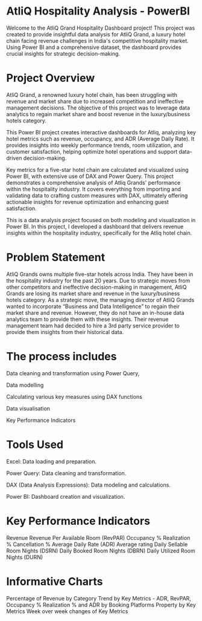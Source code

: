 # AtliQ Hospitality Analysis - PowerBI

Welcome to the AtliQ Grand Hospitality Dashboard project! This project was created to provide insightful data analysis for AtliQ Grand, a luxury hotel chain facing revenue challenges in India's competitive hospitality market. Using Power BI and a comprehensive dataset, the dashboard provides crucial insights for strategic decision-making.

# Project Overview
AtliQ Grand, a renowned luxury hotel chain, has been struggling with revenue and market share due to increased competition and ineffective management decisions. The objective of this project was to leverage data analytics to regain market share and boost revenue in the luxury/business hotels category.

This Power BI project creates interactive dashboards for Atliq, analyzing key hotel metrics such as revenue, occupancy, and ADR (Average Daily Rate). It provides insights into weekly performance trends, room utilization, and customer satisfaction, helping optimize hotel operations and support data-driven decision-making.

Key metrics for a five-star hotel chain are calculated and visualized using Power BI, with extensive use of DAX and Power Query. This project demonstrates a comprehensive analysis of Atliq Grands' performance within the hospitality industry. It covers everything from importing and validating data to crafting custom measures with DAX, ultimately offering actionable insights for revenue optimization and enhancing guest satisfaction.

This is a data analysis project focused on both modeling and visualization in Power BI. In this project, I developed a dashboard that delivers revenue insights within the hospitality industry, specifically for the Atliq hotel chain.

# Problem Statement
AtliQ Grands owns multiple five-star hotels across India. They have been in the hospitality industry for the past 20 years. Due to strategic moves from other competitors and ineffective decision-making in management, AtliQ Grands are losing its market share and revenue in the luxury/business hotels category. As a strategic move, the managing director of AtliQ Grands wanted to incorporate “Business and Data Intelligence” to regain their market share and revenue. However, they do not have an in-house data analytics team to provide them with these insights.
Their revenue management team had decided to hire a 3rd party service provider to provide them insights from their historical data.

# The process includes

Data cleaning and transformation using Power Query,

Data modelling

Calculating various key measures using DAX functions

Data visualisation

Key Performance Indicators

# Tools Used
Excel: Data loading and preparation.

Power Query: Data cleaning and transformation.

DAX (Data Analysis Expressions): Data modeling and calculations.

Power BI: Dashboard creation and visualization.

# Key Performance Indicators

Revenue
Revenue Per Available Room (RevPAR)
Occupancy %
Realization %
Cancellation %
Average Daily Rate (ADR)
Average rating
Daily Sellable Room Nights (DSRN)
Daily Booked Room Nights (DBRN)
Daily Utilized Room Nights (DURN)

# Informative Charts
Percentage of Revenue by Category
Trend by Key Metrics - ADR, RevPAR, Occupancy %
Realization % and ADR by Booking Platforms
Property by Key Metrics
Week over week changes of Key Metrics
